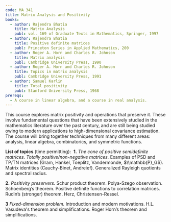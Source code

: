 ```yaml
---
code: MA 341
title: Matrix Analysis and Positivity  
books:
  - author: Rajendra Bhatia
    title: Matrix Analysis
    publ: vol. 169 of Graduate Texts in Mathematics, Springer, 1997
  - author: Rajendra Bhatia
    title: Positive definite matrices
    publ: Princeton Series in Applied Mathematics, 200
  - author: Roger A. Horn and Charles R. Johnson
    title: Matrix analysis
    publ: Cambridge University Press, 1990
  - author: Roger A. Horn and Charles R. Johnson
    title: Topics in matrix analysis
    publ: Cambridge University Press, 1991
  - author: Samuel Karlin
    title: Total positivity
    publ: Stanford University Press, 1968
prereqs:
  - A course in linear algebra, and a course in real analysis.
---
```


This course explores matrix positivity and operations that preserve it. These involve fundamental
questions that have been extensively studied in the mathematics literature over the past century,
and are still being studied owing to modern applications to high-dimensional covariance estimation.
The course will bring together techniques from many different areas: analysis, linear algebra,
combinatorics, and symmetric functions.

__List of topics__ (time permitting):
 __1.__ _The cone of positive semidefinite matrices. Totally positive/non-negative matrices._
 Examples of PSD and TP/TN matrices (Gram, Hankel, Toeplitz, Vandermonde, $\\mathbb{P}_G$). Matrix
identities (Cauchy-Binet, Andreief). Generalized Rayleigh quotients and spectral radius.

__2.__ _Positivity preservers._ Schur product theorem. Polya-Szego observation. Schoenberg’s
theorem. Positive definite functions to correlation matrices. Rudin’s (stronger) theorem.
Herz, Christensen-Ressel. 

__3__ _Fixed-dimension problem._ Introduction and modern motivations. H.L. Vasudeva's theorem
and simplifications. Roger Horn’s theorem and simplifications.
